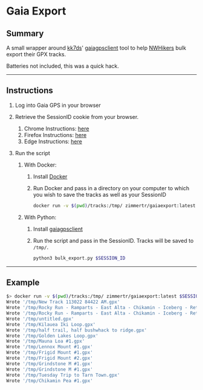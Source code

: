 # Gaia Export

## Summary

A small wrapper around [kk7ds](https://github.com/kk7ds/)' [gaiagpsclient](https://github.com/kk7ds/gaiagpsclient) tool to help [NWHikers](https://www.nwhikers.net/forums/viewtopic.php?p=1272948) bulk export their GPX tracks. 

Batteries not included, this was a quick hack.

<hr>

## Instructions

1. Log into Gaia GPS in your browser
2. Retrieve the SessionID cookie from your browser.
   1. Chrome Instructions: [here](https://developer.chrome.com/docs/devtools/application/cookies)
   2. Firefox Instructions: [here](https://firefox-source-docs.mozilla.org/devtools-user/storage_inspector/index.html)
   3. Edge Instructions: [here](https://support.microsoft.com/en-us/microsoft-edge/view-cookies-in-microsoft-edge-a7d95376-f2cd-8e4a-25dc-1de753474879)

3. Run the script

   1. With Docker:

      1. Install [Docker](https://docs.docker.com/engine/install/)

      2. Run Docker and pass in a directory on your computer to which you wish to save the tracks as well as your SessionID
         ```bash
         docker run -v $(pwd)/tracks:/tmp/ zimmertr/gaiaexport:latest $SESSION_ID
         ```

   2. With Python:

      1. Install [gaiagpsclient](https://github.com/kk7ds/gaiagpsclient?tab=readme-ov-file#installation)

      2. Run the script and pass in the SessionID. Tracks will be saved to `/tmp/`.
         ```bash 
         python3 bulk_export.py $SESSION_ID
         ```


<hr>

## Example

```bash
$> docker run -v $(pwd)/tracks:/tmp/ zimmertr/gaiaexport:latest $SESSION_ID
Wrote '/tmp/New Track 113022 84422 AM.gpx'
Wrote '/tmp/Rocky Run - Ramparts - East Alta - Chikamin - Iceberg - Return.gpx'
Wrote '/tmp/Rocky Run - Ramparts - East Alta - Chikamin - Iceberg - Return - copy.gpx'
Wrote '/tmp/untitled.gpx'
Wrote '/tmp/Kilauea Iki Loop.gpx'
Wrote '/tmp/half trail, half bushwhack to ridge.gpx'
Wrote '/tmp/Golden Lakes Loop.gpx'
Wrote '/tmp/Mauna Loa #1.gpx'
Wrote '/tmp/Lennox Mount #1.gpx'
Wrote '/tmp/Frigid Mount #1.gpx'
Wrote '/tmp/Frigid Mount #2.gpx'
Wrote '/tmp/Grindstone M #1.gpx'
Wrote '/tmp/Grindstone M #1.gpx'
Wrote '/tmp/Tuesday Trip to Tarn Town.gpx'
Wrote '/tmp/Chikamin Pea #1.gpx'
```

